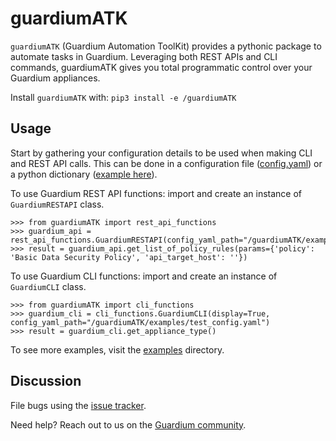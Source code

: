 # guardiumATK
`guardiumATK` (Guardium Automation ToolKit) provides a pythonic package to automate tasks in Guardium. Leveraging
both REST APIs and CLI commands, guardiumATK gives you total programmatic control over your Guardium appliances.

Install `guardiumATK` with:
```pip3 install -e /guardiumATK```

## Usage
Start by gathering your configuration details to be used when making CLI and REST API calls. This can be done in a 
configuration file ([config.yaml](/examples/config.yaml)) or a python dictionary 
([example here](/examples/rest_api_get_report_as_json.py)).

To use Guardium REST API functions: import and create an instance of `GuardiumRESTAPI` class.
```
>>> from guardiumATK import rest_api_functions
>>> guardium_api = rest_api_functions.GuardiumRESTAPI(config_yaml_path="/guardiumATK/examples/test_config.yaml")
>>> result = guardium_api.get_list_of_policy_rules(params={'policy': 'Basic Data Security Policy', 'api_target_host': ''})
```

To use Guardium CLI functions: import and create an instance of `GuardiumCLI` class.
```
>>> from guardiumATK import cli_functions
>>> guardium_cli = cli_functions.GuardiumCLI(display=True, config_yaml_path="/guardiumATK/examples/test_config.yaml")
>>> result = guardium_cli.get_appliance_type()
```

To see more examples, visit the [examples](/examples) directory.
 
## Discussion
File bugs using the [issue tracker](https://github.com/jklahn/guardiumATK/issues).

Need help? Reach out to us on the
[Guardium community](https://community.ibm.com/community/user/groups/community-home?CommunityKey=aa1a6549-4b51-421a-9c67-6dd41e65ef85).


